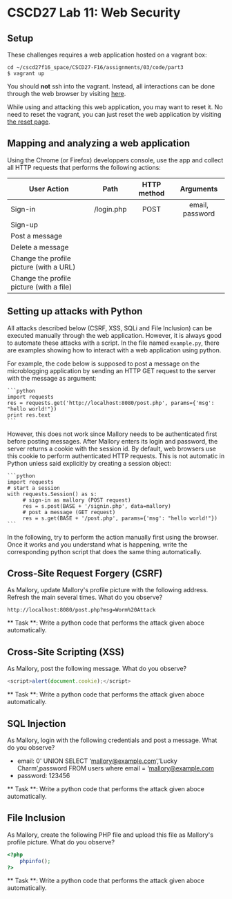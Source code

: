 # CSCD27 Lab 11: Web Security

## Setup

These challenges requires a web application hosted on a vagrant box:
```shell
cd ~/cscd27f16_space/CSCD27-F16/assignments/03/code/part3
$ vagrant up
```

You should **not** ssh into the vagrant. Instead, all interactions can be done through the web browser by visiting [here](http://localhost:8080/).

While using and attacking this web application, you may want to reset it. No need to reset the vagrant, you can just reset the web application by visiting [the reset page](http://localhost:8080/reset.php).

## Mapping and analyzing a web application

Using the Chrome (or Firefox) developpers console, use the app and collect all HTTP requests that performs the following actions:

| User Action                              | Path                    | HTTP method             |  Arguments             |
| -----------------------------------------|:-----------------------:|:-----------------------:|:-----------------------:
| Sign-in                                  | /login.php              | POST                    | email, password        |
| Sign-up                                  |                         |                         |                        |
| Post a message                           |                         |                         |                        |
| Delete a message                         |                         |                         |                        |
| Change the profile picture (with a URL)  |                         |                         |                        |
| Change the profile picture (with a file) |                         |                         |                        |

## Setting up attacks with Python

All attacks described below (CSRF, XSS, SQLi and File Inclusion) can be executed manually through the web application. However, it is always good to automate these attacks with a script. In the file named `example.py`, there are examples showing how to interact with a web application using python.

For example, the code below is supposed to post a message on the microblogging application by sending an HTTP GET request to the server with the message as argument:

    ```python
    import requests
    res = requests.get('http://localhost:8080/post.php', params={'msg': "hello world!"})
    print res.text
    ```

However, this does not work since Mallory needs to be authenticated first before posting messages. After Mallory enters its login and password, the server returns a cookie with the session id. By default, web browsers use this cookie to perform authenticated HTTP requests. This is not automatic in Python unless said explicitly by creating a session object:

    ```python
    import requests
    # start a session
    with requests.Session() as s:
         # sign-in as mallory (POST request)
         res = s.post(BASE + '/signin.php', data=mallory)
         # post a message (GET request)
         res = s.get(BASE + '/post.php', params={'msg': "hello world!"})
    ```

In the following, try to perform the action manually first using the browser. Once it works and you understand what is happening, write the corresponding python script that does the same thing automatically.

## Cross-Site Request Forgery (CSRF)

As Mallory, update Mallory's profile picture with the following address. Refresh the main several times. What do you observe?

```
http://localhost:8080/post.php?msg=Worm%20Attack
```

** Task **: Write a python code that performs the attack given aboce automatically.

## Cross-Site Scripting (XSS)

As Mallory, post the following message. What do you observe?

```javascript
<script>alert(document.cookie);</script>
```

** Task **: Write a python code that performs the attack given aboce automatically.

## SQL Injection

As Mallory, login with the following credentials and post a message. What do you observe?

- email: 	0' UNION SELECT ‘mallory@example.com’,'Lucky  Charm’,password FROM users where email = ‘mallory@example.com
- password: 123456

** Task **: Write a python code that performs the attack given aboce automatically.

## File Inclusion

As Mallory, create the following PHP file and upload this file as Mallory's profile picture. What do you observe?

```php
<?php
    phpinfo();
?>
```

** Task **: Write a python code that performs the attack given aboce automatically.



